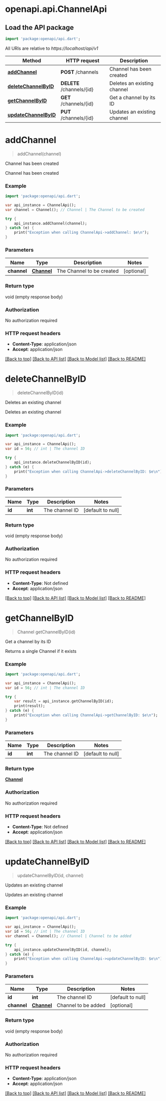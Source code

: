 # openapi.api.ChannelApi

## Load the API package
```dart
import 'package:openapi/api.dart';
```

All URIs are relative to *https://localhost/api/v1*

Method | HTTP request | Description
------------- | ------------- | -------------
[**addChannel**](ChannelApi.md#addChannel) | **POST** /channels | Channel has been created
[**deleteChannelByID**](ChannelApi.md#deleteChannelByID) | **DELETE** /channels/{id} | Deletes an existing channel
[**getChannelByID**](ChannelApi.md#getChannelByID) | **GET** /channels/{id} | Get a channel by its ID
[**updateChannelByID**](ChannelApi.md#updateChannelByID) | **PUT** /channels/{id} | Updates an existing channel


# **addChannel**
> addChannel(channel)

Channel has been created

Channel has been created

### Example 
```dart
import 'package:openapi/api.dart';

var api_instance = ChannelApi();
var channel = Channel(); // Channel | The Channel to be created

try { 
    api_instance.addChannel(channel);
} catch (e) {
    print("Exception when calling ChannelApi->addChannel: $e\n");
}
```

### Parameters

Name | Type | Description  | Notes
------------- | ------------- | ------------- | -------------
 **channel** | [**Channel**](Channel.md)| The Channel to be created | [optional] 

### Return type

void (empty response body)

### Authorization

No authorization required

### HTTP request headers

 - **Content-Type**: application/json
 - **Accept**: application/json

[[Back to top]](#) [[Back to API list]](../README.md#documentation-for-api-endpoints) [[Back to Model list]](../README.md#documentation-for-models) [[Back to README]](../README.md)

# **deleteChannelByID**
> deleteChannelByID(id)

Deletes an existing channel

Deletes an existing channel

### Example 
```dart
import 'package:openapi/api.dart';

var api_instance = ChannelApi();
var id = 56; // int | The channel ID

try { 
    api_instance.deleteChannelByID(id);
} catch (e) {
    print("Exception when calling ChannelApi->deleteChannelByID: $e\n");
}
```

### Parameters

Name | Type | Description  | Notes
------------- | ------------- | ------------- | -------------
 **id** | **int**| The channel ID | [default to null]

### Return type

void (empty response body)

### Authorization

No authorization required

### HTTP request headers

 - **Content-Type**: Not defined
 - **Accept**: application/json

[[Back to top]](#) [[Back to API list]](../README.md#documentation-for-api-endpoints) [[Back to Model list]](../README.md#documentation-for-models) [[Back to README]](../README.md)

# **getChannelByID**
> Channel getChannelByID(id)

Get a channel by its ID

Returns a single Channel if it exists

### Example 
```dart
import 'package:openapi/api.dart';

var api_instance = ChannelApi();
var id = 56; // int | The channel ID

try { 
    var result = api_instance.getChannelByID(id);
    print(result);
} catch (e) {
    print("Exception when calling ChannelApi->getChannelByID: $e\n");
}
```

### Parameters

Name | Type | Description  | Notes
------------- | ------------- | ------------- | -------------
 **id** | **int**| The channel ID | [default to null]

### Return type

[**Channel**](Channel.md)

### Authorization

No authorization required

### HTTP request headers

 - **Content-Type**: Not defined
 - **Accept**: application/json

[[Back to top]](#) [[Back to API list]](../README.md#documentation-for-api-endpoints) [[Back to Model list]](../README.md#documentation-for-models) [[Back to README]](../README.md)

# **updateChannelByID**
> updateChannelByID(id, channel)

Updates an existing channel

Updates an existing channel

### Example 
```dart
import 'package:openapi/api.dart';

var api_instance = ChannelApi();
var id = 56; // int | The channel ID
var channel = Channel(); // Channel | Channel to be added

try { 
    api_instance.updateChannelByID(id, channel);
} catch (e) {
    print("Exception when calling ChannelApi->updateChannelByID: $e\n");
}
```

### Parameters

Name | Type | Description  | Notes
------------- | ------------- | ------------- | -------------
 **id** | **int**| The channel ID | [default to null]
 **channel** | [**Channel**](Channel.md)| Channel to be added | [optional] 

### Return type

void (empty response body)

### Authorization

No authorization required

### HTTP request headers

 - **Content-Type**: application/json
 - **Accept**: application/json

[[Back to top]](#) [[Back to API list]](../README.md#documentation-for-api-endpoints) [[Back to Model list]](../README.md#documentation-for-models) [[Back to README]](../README.md)

